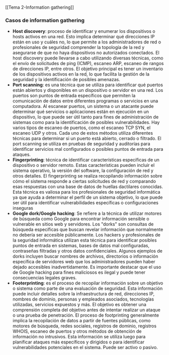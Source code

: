 [[Tema 2-Information gathering]]

### Casos de information gathering
+ **Host discovery**: proceso de identificar y enumerar los dispositivos o hosts activos en una red. Esto implica determinar qué direcciones IP están en uso y cuáles no, lo que permite a los administradores de red o profesionales de seguridad comprender la topología de la red y asegurarse de que no haya dispositivos no autorizados conectados. El host discovery puede llevarse a cabo utilizando diversas técnicas, como el envío de solicitudes de ping (ICMP), escaneo ARP, escaneo de rangos de direcciones IP, entre otros. El objetivo principal es tener un inventario de los dispositivos activos en la red, lo que facilita la gestión de la seguridad y la identificación de posibles amenazas.
+ **Port scanning**: es una técnica que se utiliza para identificar qué puertos están abiertos y disponibles en un dispositivo o servidor en una red. Los puertos son puntos de entrada específicos que permiten la comunicación de datos entre diferentes programas o servicios en una computadora. Al escanear puertos, un sistema o un atacante puede determinar qué servicios o aplicaciones están en ejecución en un dispositivo, lo que puede ser útil tanto para fines de administración de sistemas como para la identificación de posibles vulnerabilidades. Hay varios tipos de escaneo de puertos, como el escaneo TCP SYN, el escaneo UDP y otros. Cada uno de estos métodos utiliza diferentes técnicas para determinar si un puerto está abierto, cerrado o filtrado. El port scanning se utiliza en pruebas de seguridad y auditorías para identificar servicios mal configurados o posibles puntos de entrada para ataques.
+ **Fingerprinting**: técnica de identificar características específicas de un dispositivo o servidor remoto. Estas características pueden incluir el sistema operativo, la versión del software, la configuración de red y otros detalles. El fingerprinting se realiza recopilando información sobre cómo el sistema responde a ciertas solicitudes de red y comparando esas respuestas con una base de datos de huellas dactilares conocidas. Esta técnica es valiosa para los profesionales de seguridad informática ya que ayuda a determinar el perfil de un sistema objetivo, lo que puede ser útil para identificar vulnerabilidades específicas o configuraciones inseguras
+ **Google dork/Google hacking**: Se refiere a la técnica de utilizar motores de búsqueda como Google para encontrar información sensible o vulnerable en sitios web y servidores. Los "dorks" son consultas de búsqueda específicas que buscan revelar información que normalmente no debería ser accesible públicamente. Los hackers y profesionales de la seguridad informática utilizan esta técnica para identificar posibles puntos de entrada en sistemas, bases de datos mal configuradas, contraseñas filtradas y otros datos confidenciales. Algunos ejemplos de dorks incluyen buscar nombres de archivos, directorios o información específica de servidores web que los administradores pueden haber dejado accesibles inadvertidamente. Es importante destacar que el uso de Google hacking para fines maliciosos es ilegal y puede tener consecuencias legales graves.
+ **Footerprinting**: es el proceso de recopilar información sobre un objetivo o sistema como parte de una evaluación de seguridad. Esta información puede incluir detalles sobre la infraestructura de red, direcciones IP, nombres de dominio, personas y empleados asociados, tecnologías utilizadas, servicios expuestos y más. El objetivo es obtener una comprensión completa del objetivo antes de intentar realizar un ataque o una prueba de penetración. El proceso de footprinting generalmente implica la recopilación de datos a partir de fuentes públicas, como motores de búsqueda, redes sociales, registros de dominio, registros WHOIS, escaneo de puertos y otros métodos de obtención de información no intrusivos. Esta información se utiliza luego para planificar ataques más específicos y dirigidos o para identificar vulnerabilidades potenciales en el sistema. Puede ser activo o pasivo.